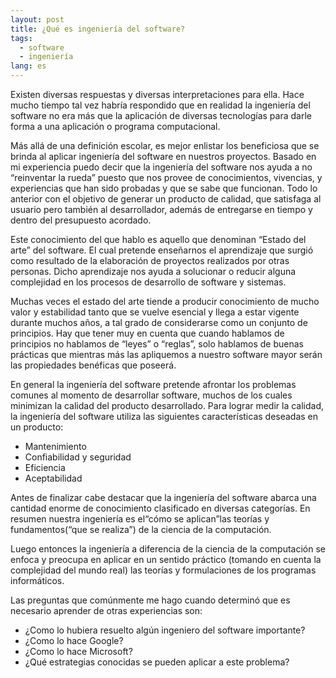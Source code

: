 ```yaml
---
layout: post
title: ¿Qué es ingeniería del software?
tags:
  - software
  - ingeniería
lang: es
---
```


Existen diversas respuestas y diversas interpretaciones para ella. Hace mucho tiempo tal vez habría respondido que en realidad la ingeniería del software no era más que la aplicación de diversas tecnologías para darle forma a una aplicación o programa computacional.

Más allá de una definición escolar, es mejor enlistar los beneficiosa que se brinda al aplicar ingeniería del software en nuestros proyectos. Basado en mi experiencia puedo decir que la ingeniería del software nos ayuda a no “reinventar la rueda” puesto que nos provee de conocimientos, vivencias, y experiencias que han sido probadas y que se sabe que funcionan. Todo lo anterior con el objetivo de generar un producto de calidad, que satisfaga al usuario pero también al desarrollador, además de entregarse en tiempo y dentro del presupuesto acordado.

Este conocimiento del que hablo es aquello que denominan “Estado del arte” del software. El cual pretende enseñarnos el aprendizaje que surgió como resultado de la elaboración de proyectos realizados por otras personas. Dicho aprendizaje nos ayuda a solucionar o reducir alguna complejidad en los procesos de desarrollo de software y sistemas.

Muchas veces el estado del arte tiende a producir conocimiento de mucho valor y estabilidad tanto que se vuelve esencial y llega a estar vigente durante muchos años, a tal grado de considerarse como un conjunto de principios. Hay que tener muy en cuenta que cuando hablamos de principios no hablamos de “leyes” o “reglas”, solo hablamos de buenas prácticas que mientras más las apliquemos a nuestro software mayor serán las propiedades benéficas que poseerá.

En general la ingeniería del software pretende afrontar los problemas comunes al momento de desarrollar software, muchos de los cuales minimizan la calidad del producto desarrollado. Para lograr medir la calidad, la ingeniería del software utiliza las siguientes características deseadas en un producto:

* Mantenimiento
* Confiabilidad y seguridad
* Eficiencia
* Aceptabilidad

Antes de finalizar cabe destacar que la ingeniería del software abarca una cantidad enorme de conocimiento clasificado en diversas categorías. En resumen nuestra ingeniería es el“cómo se aplican”las teorías y fundamentos\(“que se realiza”\) de la ciencia de la computación.

Luego entonces la ingeniería a diferencia de la ciencia de la computación se enfoca y preocupa en aplicar en un sentido práctico \(tomando en cuenta la complejidad del mundo real\) las teorías y formulaciones de los programas informáticos.

Las preguntas que comúnmente me hago cuando determinó que es necesario aprender de otras experiencias son:

* ¿Como lo hubiera resuelto algún ingeniero del software importante?
* ¿Como lo hace Google?
* ¿Como lo hace Microsoft?
* ¿Qué estrategias conocidas se pueden aplicar a este problema?



